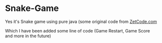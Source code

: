 # Snake-Game
Yes it's Snake game using pure java (some original code from [ZetCode.com](http://zetcode.com)

Which I have been added some line of code (Game Restart, Game Score and more in the future)